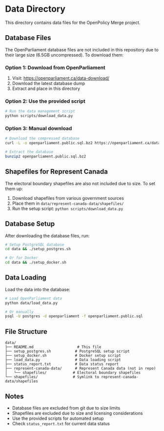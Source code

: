 # Data Directory

This directory contains data files for the OpenPolicy Merge project.

## Database Files

The OpenParliament database files are not included in this repository due to their large size (6.5GB uncompressed). To download them:

### Option 1: Download from OpenParliament
1. Visit: https://openparliament.ca/data-download/
2. Download the latest database dump
3. Extract and place in this directory

### Option 2: Use the provided script
```bash
# Run the data management script
python scripts/download_data.py
```

### Option 3: Manual download
```bash
# Download the compressed database
curl -L -o openparliament.public.sql.bz2 https://openparliament.ca/data-download/openparliament.public.sql.bz2

# Extract the database
bunzip2 openparliament.public.sql.bz2
```

## Shapefiles for Represent Canada

The electoral boundary shapefiles are also not included due to size. To set them up:

1. Download shapefiles from various government sources
2. Place them in `data/represent-canada-data/shapefiles/`
3. Run the setup script: `python scripts/download_data.py`

## Database Setup

After downloading the database files, run:

```bash
# Setup PostgreSQL database
cd data && ./setup_postgres.sh

# Or for Docker
cd data && ./setup_docker.sh
```

## Data Loading

Load the data into the database:

```bash
# Load OpenParliament data
python data/load_data.py

# Or manually
psql -U postgres -d openparliament -f openparliament.public.sql
```

## File Structure

```
data/
├── README.md                    # This file
├── setup_postgres.sh           # PostgreSQL setup script
├── setup_docker.sh             # Docker setup script
├── load_data.py                # Data loading script
├── status_report.txt           # Data status report
├── represent-canada-data/      # Represent Canada data (not in repo)
│   └── shapefiles/            # Electoral boundary shapefiles
└── shapefiles/                # Symlink to represent-canada-data/shapefiles
```

## Notes

- Database files are excluded from git due to size limits
- Shapefiles are excluded due to size and licensing considerations
- Use the provided scripts for automated setup
- Check `status_report.txt` for current data status 
